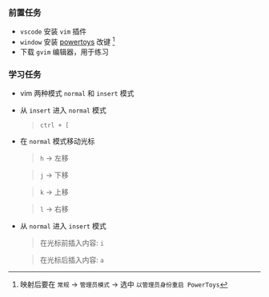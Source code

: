 ### 前置任务 
- `vscode` 安装 `vim` 插件
- `window` 安装 [powertoys](https://github.com/microsoft/PowerToys) 改键 [^注意] 
- 下载 `gvim` 编辑器，用于练习 

### 学习任务  

- vim 两种模式 `normal` 和 `insert` 模式

- 从 `insert` 进入 `normal` 模式
  > `ctrl + [`

- 在 `normal` 模式移动光标
  > `h` -> 左移

  > `j` -> 下移

  > `k` -> 上移

  > `l` -> 右移

- 从 `normal` 进入 `insert` 模式
  > 在光标前插入内容: `i`

  > 在光标后插入内容: `a`

[^注意]: 映射后要在 `常规` -> `管理员模式` -> 选中 `以管理员身份重启 PowerToys`